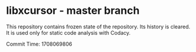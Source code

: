 # libxcursor - master branch

This repository contains frozen state of the repository.
Its history is cleared. It is used only for static code
analysis with Codacy.

Commit Time: 1708069806